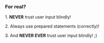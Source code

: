 ### For real?

<p class="fragment fade-in">
    1. <strong>NEVER</strong> trust user input blindly!
</p>

<p class="fragment fade-in">
    2. Always use prepared statements (correctly)!
</p>

<p class="fragment fade-in">
    3. And <strong>NEVER EVER</strong> trust user input blindly! ;)
</p>